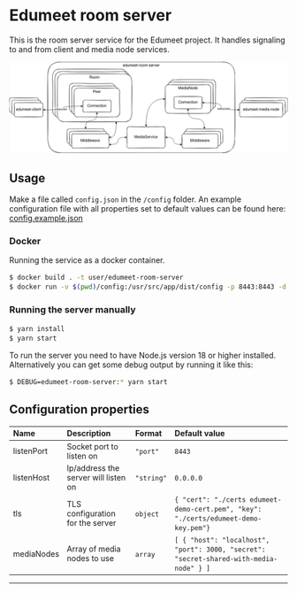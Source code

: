 # Edumeet room server

This is the room server service for the Edumeet project.
It handles signaling to and from client and media node services.

![](img/edumeet-room-server.drawio.png)

## Usage

Make a file called `config.json` in the `/config` folder. An example configuration file with all properties set to default values can be found here:
[config.example.json](config/config.example.json)

### Docker

Running the service as a docker container.

```bash
$ docker build . -t user/edumeet-room-server
$ docker run -v $(pwd)/config:/usr/src/app/dist/config -p 8443:8443 -d user/edumeet-room-server
```

### Running the server manually

```bash
$ yarn install
$ yarn start
```

To run the server you need to have Node.js version 18 or higher installed. Alternatively you can get some debug output by running it like this:

```bash
$ DEBUG=edumeet-room-server:* yarn start
```

## Configuration properties

| Name | Description | Format | Default value |
| :--- | :---------- | :----- | :------------ |
| listenPort | Socket port to listen on | `"port"` | ``8443`` |
| listenHost | Ip/address the server will listen on | `"string"` | ``0.0.0.0``
| tls | TLS configuration for the server | `object` | ``{ "cert": "./certs edumeet-demo-cert.pem", "key": "./certs/edumeet-demo-key.pem"}`` |
| mediaNodes | Array of media nodes to use | `array` | ``[ { "host": "localhost", "port": 3000, "secret": "secret-shared-with-media-node" } ]`` |
---
